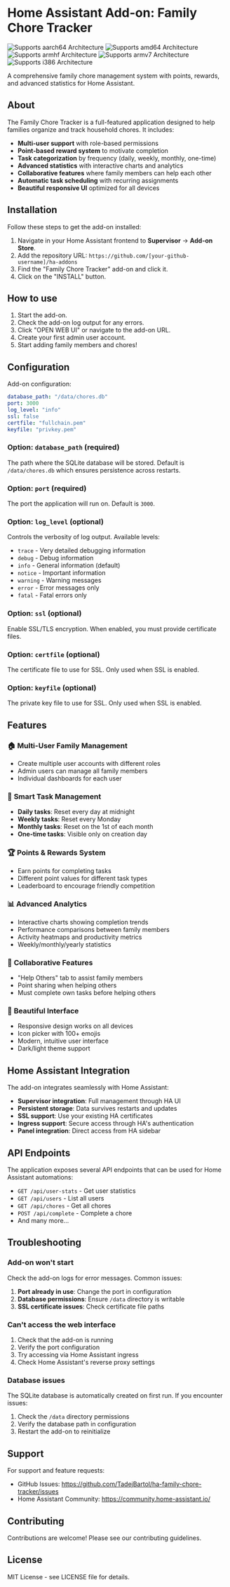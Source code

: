 # Home Assistant Add-on: Family Chore Tracker

![Supports aarch64 Architecture][aarch64-shield]
![Supports amd64 Architecture][amd64-shield]
![Supports armhf Architecture][armhf-shield]
![Supports armv7 Architecture][armv7-shield]
![Supports i386 Architecture][i386-shield]

A comprehensive family chore management system with points, rewards, and advanced statistics for Home Assistant.

## About

The Family Chore Tracker is a full-featured application designed to help families organize and track household chores. It includes:

- **Multi-user support** with role-based permissions
- **Point-based reward system** to motivate completion
- **Task categorization** by frequency (daily, weekly, monthly, one-time)
- **Advanced statistics** with interactive charts and analytics
- **Collaborative features** where family members can help each other
- **Automatic task scheduling** with recurring assignments
- **Beautiful responsive UI** optimized for all devices

## Installation

Follow these steps to get the add-on installed:

1. Navigate in your Home Assistant frontend to **Supervisor** → **Add-on Store**.
2. Add the repository URL: `https://github.com/[your-github-username]/ha-addons`
3. Find the "Family Chore Tracker" add-on and click it.
4. Click on the "INSTALL" button.

## How to use

1. Start the add-on.
2. Check the add-on log output for any errors.
3. Click "OPEN WEB UI" or navigate to the add-on URL.
4. Create your first admin user account.
5. Start adding family members and chores!

## Configuration

Add-on configuration:

```yaml
database_path: "/data/chores.db"
port: 3000
log_level: "info"
ssl: false
certfile: "fullchain.pem"
keyfile: "privkey.pem"
```

### Option: `database_path` (required)

The path where the SQLite database will be stored. Default is `/data/chores.db` which ensures persistence across restarts.

### Option: `port` (required)

The port the application will run on. Default is `3000`.

### Option: `log_level` (optional)

Controls the verbosity of log output. Available levels:
- `trace` - Very detailed debugging information
- `debug` - Debug information
- `info` - General information (default)
- `notice` - Important information
- `warning` - Warning messages
- `error` - Error messages only
- `fatal` - Fatal errors only

### Option: `ssl` (optional)

Enable SSL/TLS encryption. When enabled, you must provide certificate files.

### Option: `certfile` (optional)

The certificate file to use for SSL. Only used when SSL is enabled.

### Option: `keyfile` (optional)

The private key file to use for SSL. Only used when SSL is enabled.

## Features

### 🏠 **Multi-User Family Management**
- Create multiple user accounts with different roles
- Admin users can manage all family members
- Individual dashboards for each user

### 🎯 **Smart Task Management**
- **Daily tasks**: Reset every day at midnight
- **Weekly tasks**: Reset every Monday
- **Monthly tasks**: Reset on the 1st of each month
- **One-time tasks**: Visible only on creation day

### 🏆 **Points & Rewards System**
- Earn points for completing tasks
- Different point values for different task types
- Leaderboard to encourage friendly competition

### 📊 **Advanced Analytics**
- Interactive charts showing completion trends
- Performance comparisons between family members
- Activity heatmaps and productivity metrics
- Weekly/monthly/yearly statistics

### 🤝 **Collaborative Features**
- "Help Others" tab to assist family members
- Point sharing when helping others
- Must complete own tasks before helping others

### 🎨 **Beautiful Interface**
- Responsive design works on all devices
- Icon picker with 100+ emojis
- Modern, intuitive user interface
- Dark/light theme support

## Home Assistant Integration

The add-on integrates seamlessly with Home Assistant:

- **Supervisor integration**: Full management through HA UI
- **Persistent storage**: Data survives restarts and updates
- **SSL support**: Use your existing HA certificates
- **Ingress support**: Secure access through HA's authentication
- **Panel integration**: Direct access from HA sidebar

## API Endpoints

The application exposes several API endpoints that can be used for Home Assistant automations:

- `GET /api/user-stats` - Get user statistics
- `GET /api/users` - List all users
- `GET /api/chores` - Get all chores
- `POST /api/complete` - Complete a chore
- And many more...

## Troubleshooting

### Add-on won't start

Check the add-on logs for error messages. Common issues:

1. **Port already in use**: Change the port in configuration
2. **Database permissions**: Ensure `/data` directory is writable
3. **SSL certificate issues**: Check certificate file paths

### Can't access the web interface

1. Check that the add-on is running
2. Verify the port configuration
3. Try accessing via Home Assistant ingress
4. Check Home Assistant's reverse proxy settings

### Database issues

The SQLite database is automatically created on first run. If you encounter issues:

1. Check the `/data` directory permissions
2. Verify the database path in configuration
3. Restart the add-on to reinitialize

## Support

For support and feature requests:

- GitHub Issues: https://github.com/TadejBartol/ha-family-chore-tracker/issues
- Home Assistant Community: https://community.home-assistant.io/

## Contributing

Contributions are welcome! Please see our contributing guidelines.

## License

MIT License - see LICENSE file for details.

[aarch64-shield]: https://img.shields.io/badge/aarch64-yes-green.svg
[amd64-shield]: https://img.shields.io/badge/amd64-yes-green.svg
[armhf-shield]: https://img.shields.io/badge/armhf-yes-green.svg
[armv7-shield]: https://img.shields.io/badge/armv7-yes-green.svg
[i386-shield]: https://img.shields.io/badge/i386-yes-green.svg 